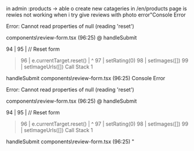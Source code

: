 in admin :products -> able o create new catageries 
in /en/products page is rewies not working when i try give reviews with photo
      error"Console Error


Error: Cannot read properties of null (reading 'reset')

components\review-form.tsx (96:25) @ handleSubmit


  94 |
  95 |         // Reset form
> 96 |         e.currentTarget.reset()
     |                         ^
  97 |         setRating(0)
  98 |         setImages([])
  99 |         setImageUrls([])
Call Stack
1

handleSubmit
components\review-form.tsx (96:25)
Console Error


Error: Cannot read properties of null (reading 'reset')

components\review-form.tsx (96:25) @ handleSubmit


  94 |
  95 |         // Reset form
> 96 |         e.currentTarget.reset()
     |                         ^
  97 |         setRating(0)
  98 |         setImages([])
  99 |         setImageUrls([])
Call Stack
1

handleSubmit
components\review-form.tsx (96:25)
"


